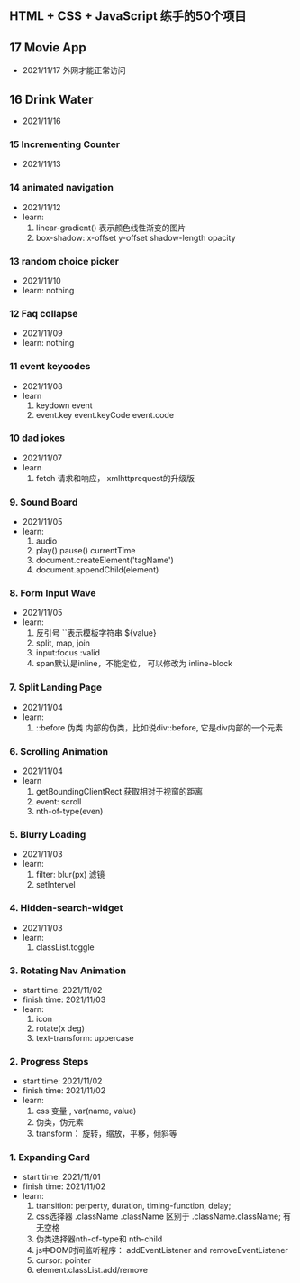 ## HTML + CSS + JavaScript 练手的50个项目

## 17 Movie App
* 2021/11/17
外网才能正常访问

## 16 Drink Water
* 2021/11/16

### 15 Incrementing Counter
* 2021/11/13

### 14 animated navigation
* 2021/11/12
* learn:
    1. linear-gradient() 表示颜色线性渐变的图片
    2. box-shadow: x-offset y-offset shadow-length opacity


### 13 random choice picker
* 2021/11/10
* learn:
    nothing

### 12 Faq collapse
* 2021/11/09
* learn:
   nothing

### 11 event keycodes
* 2021/11/08
* learn
    1. keydown event
    2. event.key event.keyCode event.code

### 10 dad jokes
* 2021/11/07
* learn
    1. fetch 请求和响应， xmlhttprequest的升级版


### 9. Sound Board
* 2021/11/05
* learn:
    1. audio
    2. play() pause() currentTime 
    4. document.createElement('tagName')
    3. document.appendChild(element)

### 8. Form Input Wave

* 2021/11/05
* learn:
    1. 反引号 ``表示模板字符串 ${value}
    2. split, map, join
    3. input:focus :valid
    4. span默认是inline，不能定位， 可以修改为 inline-block 

### 7. Split Landing Page
* 2021/11/04
* learn:
    1. ::before 伪类 内部的伪类，比如说div::before, 它是div内部的一个元素


### 6. Scrolling Animation
* 2021/11/04
* learn
    1. getBoundingClientRect 获取相对于视窗的距离
    2. event: scroll
    3. nth-of-type(even)

### 5. Blurry Loading

* 2021/11/03
* learn: 
    1. filter: blur(px) 滤镜
    2. setIntervel

### 4. Hidden-search-widget

* 2021/11/03
* learn:
    1. classList.toggle

### 3. Rotating Nav Animation
* start time: 2021/11/02
* finish time: 2021/11/03
* learn:
    1. icon
    2. rotate(x deg)
    3. text-transform: uppercase


### 2. Progress Steps

* start time: 2021/11/02
* finish time: 2021/11/02
* learn:
    1. css 变量 , var(name, value)
    2. 伪类，伪元素
    3. transform： 旋转，缩放，平移，倾斜等


### 1. Expanding Card
* start time: 2021/11/01
* finish time: 2021/11/02
* learn: 
    1. transition: perperty, duration, timing-function, delay;
    2. css选择器 .className .className 区别于 .className.className; 有无空格
    3. 伪类选择器nth-of-type和 nth-child
    4. js中DOM时间监听程序： addEventListener and removeEventListener
    5. cursor: pointer
    6. element.classList.add/remove
